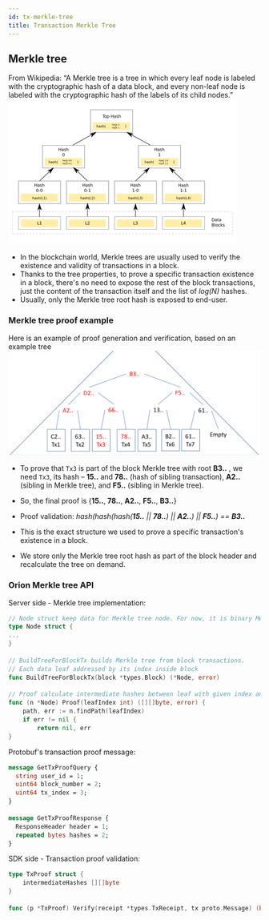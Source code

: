 ```yaml
---
id: tx-merkle-tree
title: Transaction Merkle Tree
---
```


## Merkle tree

From Wikipedia: “A Merkle tree is a tree in which every leaf node is labeled with the cryptographic hash of a data block, and every non-leaf node is labeled with the cryptographic hash of the labels of its child nodes.”
![Merkle tree](MerkleTree1.png)
- In the blockchain world, Merkle trees are usually used to verify the existence and validity of transactions in a block.
- Thanks to the tree properties, to prove a specific transaction existence in a block, there's no need to expose the rest of the block transactions, just the content of the transaction itself and the list of *log(N)* hashes.
- Usually, only the Merkle tree root hash is exposed to end-user.

### Merkle tree proof example
Here is an example of proof generation and verification, based on an example tree![tree](BlockMerkleTree.png)
- To prove that `Tx3` is part of the block Merkle tree with root **B3..** , we need `Tx3`, its hash – **15..** and **78..** (hash of sibling transaction),  **A2..** (sibling in Merkle tree), and **F5..** (sibling in Merkle tree).
- So, the final proof is {**15..**, **78..**, **A2..**, **F5..**, **B3..**}
- Proof validation: _hash(hash(hash(**15..** || **78..**) || **A2..**) || **F5..**) == **B3..**_

- This is the exact structure we used to prove a specific transaction's existence in a block.
- We store only the Merkle tree root hash as part of the block header and recalculate the tree on demand.

### Orion Merkle tree API

Server side - Merkle tree implementation:

```go
// Node struct keep data for Merkle tree node. For now, it is binary Merkle tree
type Node struct {
...	
}

// BuildTreeForBlockTx builds Merkle tree from block transactions.
// Each data leaf addressed by its index inside block 
func BuildTreeForBlockTx(block *types.Block) (*Node, error)

// Proof calculate intermediate hashes between leaf with given index and root (caller node)
func (n *Node) Proof(leafIndex int) ([][]byte, error) {
    path, err := n.findPath(leafIndex)
    if err != nil {
        return nil, err
}
```

Protobuf's transaction proof message:
```protobuf
message GetTxProofQuery {
  string user_id = 1;
  uint64 block_number = 2;
  uint64 tx_index = 3;
}

message GetTxProofResponse {
  ResponseHeader header = 1;
  repeated bytes hashes = 2;
}
```

SDK side - Transaction proof validation:
```go
type TxProof struct {
	intermediateHashes [][]byte
}

func (p *TxProof) Verify(receipt *types.TxReceipt, tx proto.Message) (bool, error)
```

